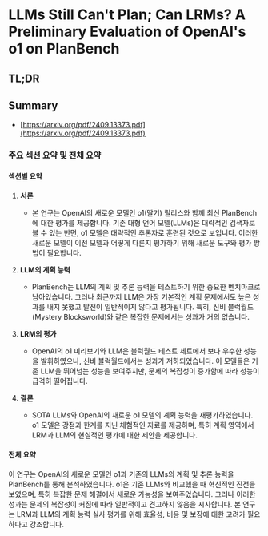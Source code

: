 # LLMs Still Can't Plan; Can LRMs? A Preliminary Evaluation of OpenAI's o1 on PlanBench
## TL;DR
## Summary
- [https://arxiv.org/pdf/2409.13373.pdf](https://arxiv.org/pdf/2409.13373.pdf)

### 주요 섹션 요약 및 전체 요약

#### 섹션별 요약

1. **서론**
   - 본 연구는 OpenAI의 새로운 모델인 o1(딸기) 릴리스와 함께 최신 PlanBench에 대한 평가를 제공합니다. 기존 대형 언어 모델(LLMs)은 대략적인 검색자로 볼 수 있는 반면, o1 모델은 대략적인 추론자로 훈련된 것으로 보입니다. 이러한 새로운 모델이 이전 모델과 어떻게 다른지 평가하기 위해 새로운 도구와 평가 방법이 필요합니다.

2. **LLM의 계획 능력**
   - PlanBench는 LLM의 계획 및 추론 능력을 테스트하기 위한 중요한 벤치마크로 남아있습니다. 그러나 최근까지 LLM은 가장 기본적인 계획 문제에서도 높은 성과를 내지 못했고 발전이 일반적이지 않다고 평가됩니다. 특히, 신비 블럭월드(Mystery Blocksworld)와 같은 복잡한 문제에서는 성과가 거의 없습니다.

3. **LRM의 평가**
   - OpenAI의 o1 미리보기와 LLM은 블럭월드 테스트 세트에서 보다 우수한 성능을 발휘하였으나, 신비 블럭월드에서는 성과가 저하되었습니다. 이 모델들은 기존 LLM을 뛰어넘는 성능을 보여주지만, 문제의 복잡성이 증가함에 따라 성능이 급격히 떨어집니다.

4. **결론**
   - SOTA LLMs와 OpenAI의 새로운 o1 모델의 계획 능력을 재평가하였습니다. o1 모델은 강점과 한계를 지닌 체험적인 자료를 제공하며, 특히 계획 영역에서 LRM과 LLM의 현실적인 평가에 대한 제안을 제공합니다.

#### 전체 요약

이 연구는 OpenAI의 새로운 모델인 o1과 기존의 LLMs의 계획 및 추론 능력을 PlanBench를 통해 분석하였습니다. o1은 기존 LLMs와 비교했을 때 혁신적인 진전을 보였으며, 특히 복잡한 문제 해결에서 새로운 가능성을 보여주었습니다. 그러나 이러한 성과는 문제의 복잡성이 커짐에 따라 일반적이고 견고하지 않음을 시사합니다. 본 연구는 LRM과 LLM의 계획 능력 실사 평가를 위해 효율성, 비용 및 보장에 대한 고려가 필요하다고 강조합니다.